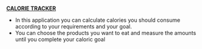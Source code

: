<p>&nbsp;</p>

<p><strong><u>CALORIE TRACKER</u></strong></p>

<ul>
	<li>In this application you can calculate calories you should consume according to your requirements and your goal.&nbsp;</li>
	<li>You can choose the products you want to eat and measure the amounts until you complete your caloric goal</li>
</ul>
